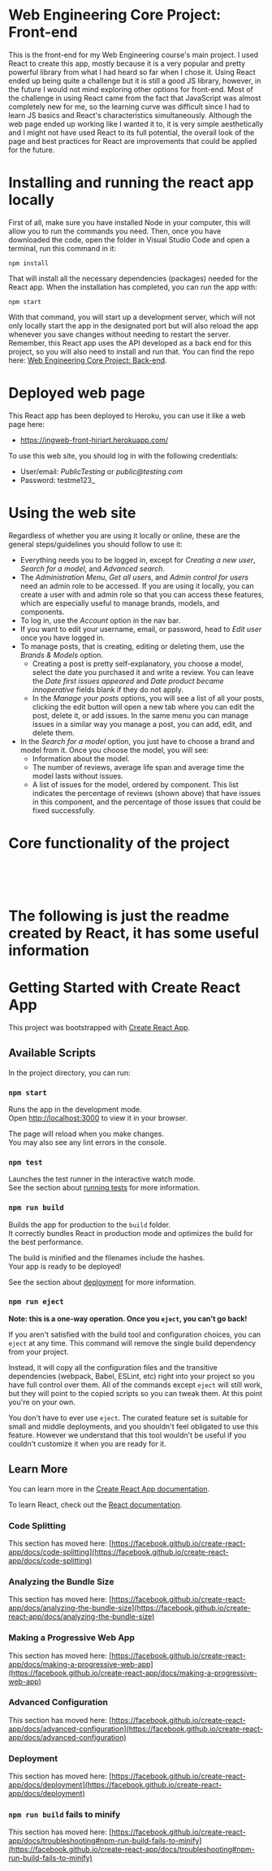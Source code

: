 # Web Engineering Core Project: Front-end
This is the front-end for my Web Engineering course's main project. I used React to create this app, mostly because it is a very popular and pretty powerful library from what I had heard so far when I chose it. Using React ended up being quite a challenge but it is still a good JS library, however, in the future I would not mind exploring other options for front-end. Most of the challenge in using React came from the fact that JavaScript was almost completely new for me, so the learning curve was difficult since I had to learn JS basics and React's characteristics simultaneously. Although the web page ended up working like I wanted it to, it is very simple aesthetically and I might not have used React to its full potential, the overall look of the page and best practices for React are improvements that could be applied for the future. 

# Installing and running the react app locally
First of all, make sure you have installed Node in your computer, this will allow you to run the commands you need. Then, once you have downloaded the code, open the folder in Visual Studio Code and open a terminal, run this command in it:
```
npm install
```
That will install all the necessary dependencies (packages) needed for the React app. When the installation has completed, you can run the app with:
```
npm start
```
With that command, you will start up a development server, which will not only locally start the app in the designated port but will also reload the app whenever you save changes without needing to restart the server.\
Remember, this React app uses the API developed as a back end for this project, so you will also need to install and run that. You can find the repo here: [Web Engineering Core Project: Back-end](https://github.com/Diego-Hiriart/IngWeb-Backend-DiegoHiriart).

# Deployed web page
This React app has been deployed to Heroku, you can use it like a web page here:
  - https://ingweb-front-hiriart.herokuapp.com/

To use this web site, you should log in with the following credentials:
  - User/email: _PublicTesting_ or _public@testing.com_
  - Password: testme123_

# Using the web site
Regardless of whether you are using it locally or online, these are the general steps/guidelines you should follow to use it:
  - Everything needs you to be logged in, except for _Creating a new user_, _Search for a model_, and _Advanced search_.
  - The _Administration Menu_, _Get all users_, and _Admin control for users_ need an admin role to be accessed. If you are using it locally, you can create a user with and admin role so that you can access these features, which are especially useful to manage brands, models, and components.
  - To log in, use the _Account_ option in the nav bar.
  - If you want to edit your username, email, or password, head to _Edit user_ once you have logged in.
  - To manage posts, that is creating, editing or deleting them, use the _Brands & Models_ option. 
    - Creating a post is pretty self-explanatory, you choose a model, select the date you purchased it and write a review. You can leave the _Date first issues appeared_ and _Date product became innoperative_ fields blank if they do not apply.
    - In the _Manage your posts_ options, you will see a list of all your posts, clicking the edit button will open a new tab where you can edit the post, delete it, or add issues. In the same menu you can manage issues in a similar way you manage a post, you can add, edit, and delete them.
  - In the _Search for a model_ option, you just have to choose a brand and model from it. Once you choose the model, you will see:
    - Information about the model.
    - The number of reviews, average life span and average time the model lasts without issues.
    - A list of issues for the model, ordered by component. This list indicates the percentage of reviews (shown above) that have issues in this component, and the percentage of those issues that could be fixed successfully.

# Core functionality of the project



<br>
<br>
<br>

# The following is just the readme created by React, it has some useful information

# Getting Started with Create React App

This project was bootstrapped with [Create React App](https://github.com/facebook/create-react-app).

## Available Scripts

In the project directory, you can run:

### `npm start`

Runs the app in the development mode.\
Open [http://localhost:3000](http://localhost:3000) to view it in your browser.

The page will reload when you make changes.\
You may also see any lint errors in the console.

### `npm test`

Launches the test runner in the interactive watch mode.\
See the section about [running tests](https://facebook.github.io/create-react-app/docs/running-tests) for more information.

### `npm run build`

Builds the app for production to the `build` folder.\
It correctly bundles React in production mode and optimizes the build for the best performance.

The build is minified and the filenames include the hashes.\
Your app is ready to be deployed!

See the section about [deployment](https://facebook.github.io/create-react-app/docs/deployment) for more information.

### `npm run eject`

**Note: this is a one-way operation. Once you `eject`, you can't go back!**

If you aren't satisfied with the build tool and configuration choices, you can `eject` at any time. This command will remove the single build dependency from your project.

Instead, it will copy all the configuration files and the transitive dependencies (webpack, Babel, ESLint, etc) right into your project so you have full control over them. All of the commands except `eject` will still work, but they will point to the copied scripts so you can tweak them. At this point you're on your own.

You don't have to ever use `eject`. The curated feature set is suitable for small and middle deployments, and you shouldn't feel obligated to use this feature. However we understand that this tool wouldn't be useful if you couldn't customize it when you are ready for it.

## Learn More

You can learn more in the [Create React App documentation](https://facebook.github.io/create-react-app/docs/getting-started).

To learn React, check out the [React documentation](https://reactjs.org/).

### Code Splitting

This section has moved here: [https://facebook.github.io/create-react-app/docs/code-splitting](https://facebook.github.io/create-react-app/docs/code-splitting)

### Analyzing the Bundle Size

This section has moved here: [https://facebook.github.io/create-react-app/docs/analyzing-the-bundle-size](https://facebook.github.io/create-react-app/docs/analyzing-the-bundle-size)

### Making a Progressive Web App

This section has moved here: [https://facebook.github.io/create-react-app/docs/making-a-progressive-web-app](https://facebook.github.io/create-react-app/docs/making-a-progressive-web-app)

### Advanced Configuration

This section has moved here: [https://facebook.github.io/create-react-app/docs/advanced-configuration](https://facebook.github.io/create-react-app/docs/advanced-configuration)

### Deployment

This section has moved here: [https://facebook.github.io/create-react-app/docs/deployment](https://facebook.github.io/create-react-app/docs/deployment)

### `npm run build` fails to minify

This section has moved here: [https://facebook.github.io/create-react-app/docs/troubleshooting#npm-run-build-fails-to-minify](https://facebook.github.io/create-react-app/docs/troubleshooting#npm-run-build-fails-to-minify)
